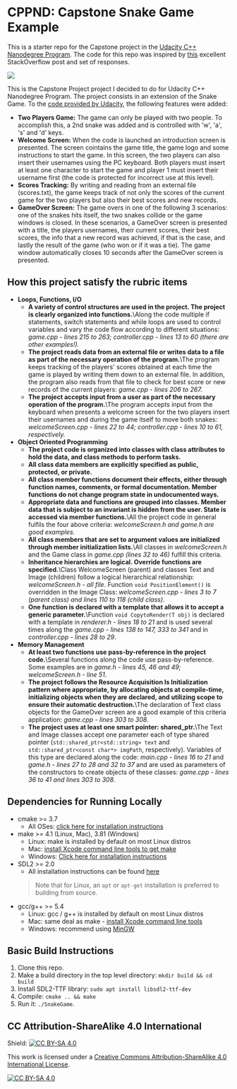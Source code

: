 # CPPND: Capstone Snake Game Example

This is a starter repo for the Capstone project in the [Udacity C++ Nanodegree Program](https://www.udacity.com/course/c-plus-plus-nanodegree--nd213). The code for this repo was inspired by [this](https://codereview.stackexchange.com/questions/212296/snake-game-in-c-with-sdl) excellent StackOverflow post and set of responses.

<img src="snake_game.gif"/>

This is the Capstone Project project I decided to do for Udacity C++ Nanodegree Program. The project consists in an extension of the Snake Game. To the [code provided by Udacity](https://github.com/udacity/CppND-Capstone-Snake-Game), the following features were added:
* **Two Players Game:** The game can only be played with two people. To accomplish this, a 2nd snake was added and is controlled with 'w', 'a', 's' and 'd' keys.
* **Welcome Screen:** When the code is launched an introduction screen is presented. The screen cointains the game title, the game logo and some instructions to start the game. In this screen, the two players can also insert their usernames using the PC keyboard. Both players must insert at least one character to start the game and player 1 must insert their username first (the code is protected for incorrect use at this level).
* **Scores Tracking:** By writing and reading from an external file (scores.txt), the game keeps track of not only the scores of the current game for the two players but also their best scores and new records.
* **GameOver Screen:** The game overs in one of the following 3 scenarios: one of the snakes hits itself, the two snakes collide or the game windows is closed. In these scenarios, a GameOver screen is presented with a title, the players usernames, their current scores, their best scores, the info that a new record was achieved, if that is the case, and lastly the result of the game (who won or if it was a tie). The game window automatically closes 10 seconds after the GameOver screen is presented.

## How this project satisfy the rubric items
* **Loops, Functions, I/O**
  - **A variety of control structures are used in the project. The project is clearly organized into functions.**\Along the code multiple if statements, switch statements and while loops are used to control variables and vary the code flow according to different situations: *game.cpp - lines 215 to 263; controller.cpp - lines 13 to 60 (there are other examples!).*
  - **The project reads data from an external file or writes data to a file as part of the necessary operation of the program.**\The program keeps tracking of the players' scores obtained at each time the game is played by writing them down to an external file. In addition, the program also reads from that file to check for best score or new records of the current players: *game.cpp - lines 206 to 267.*
  - **The project accepts input from a user as part of the necessary operation of the program.**\The program accepts input from the keyboard when presents a welcome screen for the two players insert their usernames and during the game itself to move both snakes: *welcomeScreen.cpp - lines 22 to 44; controller.cpp - lines 10 to 61, respectively.*
* **Object Oriented Programming**
  - **The project code is organized into classes with class attributes to hold the data, and class methods to perform tasks.**
  - **All class data members are explicitly specified as public, protected, or private.**
  - **All class member functions document their effects, either through function names, comments, or formal documentation. Member functions do not change program state in undocumented ways.**
  - **Appropriate data and functions are grouped into classes. Member data that is subject to an invariant is hidden from the user. State is accessed via member functions.**\All the project code in general fulfils the four above criteria: *welcomeScreen.h and game.h are good examples.*
  - **All class members that are set to argument values are initialized through member initialization lists.**\All classes in *welcomeScreen.h* and the Game class in *game.cpp (lines 32 to 46)* fulfill this criteria.
  - **Inheritance hierarchies are logical. Override functions are specified.**\Class WelcomeScreen (parent) and classes Text and Image (children) follow a logical hierarchical relationship: *welcomeScreen.h - all file*. Function `void PositionElement()` is overridden in the Image Class: *welcomeScreen.cpp - lines 3 to 7 (parent class) and lines 110 to 118 (child class)*.
  - **One function is declared with a template that allows it to accept a generic parameter.**\Function `void CopytoRender(T obj)` is declared with a template in *renderer.h - lines 18 to 21* and is used several times along the *game.cpp - lines 138 to 147, 333 to 341* and in *controller.cpp - lines 28 to 29*.
* **Memory Management**
  - **At least two functions use pass-by-reference in the project code.**\Several functions along the code use pass-by-reference. Some examples are in *game.h - lines 45, 46 and 49; welcomeScreen.h - line 51*.
  - **The project follows the Resource Acquisition Is Initialization pattern where appropriate, by allocating objects at compile-time, initializing objects when they are declared, and utilizing scope to ensure their automatic destruction.**\The declaration of Text class objects for the GameOver screen are a good example of this criteria application: *game.cpp - lines 303 to 308*.
  - **The project uses at least one smart pointer: shared_ptr.**\The Text and Image classes accept one parameter each of type shared pointer (`std::shared_ptr<std::string> text` and `std::shared_ptr<const char*> imgPath`, respectively). Variables of this type are declared along the code: *main.cpp - lines 16 to 21* and *game.h - lines 27 to 28 and 32 to 37* and are used as parameters of the constructors to create objects of these classes: *game.cpp - lines 36 to 41 and lines 303 to 308*.

## Dependencies for Running Locally
* cmake >= 3.7
  * All OSes: [click here for installation instructions](https://cmake.org/install/)
* make >= 4.1 (Linux, Mac), 3.81 (Windows)
  * Linux: make is installed by default on most Linux distros
  * Mac: [install Xcode command line tools to get make](https://developer.apple.com/xcode/features/)
  * Windows: [Click here for installation instructions](http://gnuwin32.sourceforge.net/packages/make.htm)
* SDL2 >= 2.0
  * All installation instructions can be found [here](https://wiki.libsdl.org/Installation)
  >Note that for Linux, an `apt` or `apt-get` installation is preferred to building from source. 
* gcc/g++ >= 5.4
  * Linux: gcc / g++ is installed by default on most Linux distros
  * Mac: same deal as make - [install Xcode command line tools](https://developer.apple.com/xcode/features/)
  * Windows: recommend using [MinGW](http://www.mingw.org/)

## Basic Build Instructions

1. Clone this repo.
2. Make a build directory in the top level directory: `mkdir build && cd build`
3. Install SDL2-TTF library: `sudo apt install libsdl2-ttf-dev`
4. Compile: `cmake .. && make`
5. Run it: `./SnakeGame`.


## CC Attribution-ShareAlike 4.0 International


Shield: [![CC BY-SA 4.0][cc-by-sa-shield]][cc-by-sa]

This work is licensed under a
[Creative Commons Attribution-ShareAlike 4.0 International License][cc-by-sa].

[![CC BY-SA 4.0][cc-by-sa-image]][cc-by-sa]

[cc-by-sa]: http://creativecommons.org/licenses/by-sa/4.0/
[cc-by-sa-image]: https://licensebuttons.net/l/by-sa/4.0/88x31.png
[cc-by-sa-shield]: https://img.shields.io/badge/License-CC%20BY--SA%204.0-lightgrey.svg
